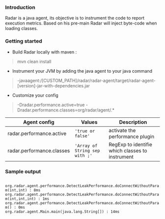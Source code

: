 ### Introduction
Radar is a java agent, its objective is to instrument the code to report execution metrics.
Based on his pre-main Radar will inject byte-code when loading classes.

### Getting started
- Build Radar locally with maven :
> mvn clean install
- Instrument your JVM by adding the java agent to your java command
> -javaagent:/[CUSTOM_PATH]/radar/radar-agent/target/radar-agent-[version]-jar-with-dependencies.jar
- Customize your config
> -Dradar.performance.active=true -Dradar.performance.classes=org/radar/agent/.*

| Agent config              | Values                         | Description                                     |
|---------------------------|--------------------------------|-------------------------------------------------|
| radar.performance.active  | `'true or false'`              | activate the performance plugin                 |
| radar.performance.classes | `'Array of String sep with ;'` | RegExp to identifie which classes to instrument |

### Sample output
<code>
org.radar.agent.performance.DetectLeakPerformance.doConnectWithoutParam(int,int) : 8ms
org.radar.agent.performance.DetectLeakPerformance.doConnectWithoutParam(int,int,int) : 1ms
org.radar.agent.performance.DetectLeakPerformance.doConnectWithoutParam() : 0ms
org.radar.agent.Main.main(java.lang.String[]) : 14ms
</code>